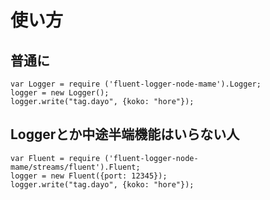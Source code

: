 # 使い方
## 普通に
```
var Logger = require ('fluent-logger-node-mame').Logger;
logger = new Logger();
logger.write("tag.dayo", {koko: "hore"});
```

## Loggerとか中途半端機能はいらない人
```
var Fluent = require ('fluent-logger-node-mame/streams/fluent').Fluent;
logger = new Fluent({port: 12345});
logger.write("tag.dayo", {koko: "hore"});
```
